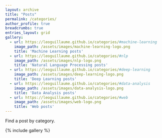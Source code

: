 ```yaml
---
layout: archive
title: "Posts"
permalink: /categories/
author_profile: true
breadcrumbs: true
entries_layout: grid
gallery:
  - url: https://leoguillaume.github.io/categories/#machine-learning
    image_path: /assets/images/machine-learning-logo.png
    title: 'Machine Learning posts'
  - url: https://leoguillaume.github.io/categories/#nlp
    image_path: /assets/images/nlp-logo.png
    title: 'Natural Language Processing posts'
  - url: https://leoguillaume.github.io/categories/#deep-learning
    image_path: /assets/images/deep-learning-logo.png
    title: 'Deep Learning posts'
  - url: https://leoguillaume.github.io/categories/#data-analysis
    image_path: /assets/images/data-analysis-logo.png
    title: 'Data Analysis posts'
  - url: https://leoguillaume.github.io/categories/#web
    image_path: /assets/images/web-logo.png
    title: 'Web posts'
---
```

Find a post by category.

{% include gallery %}
